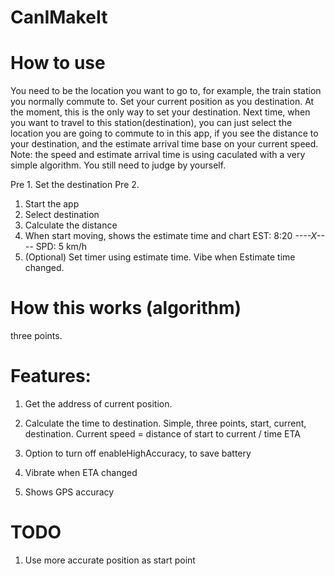 # CanIMakeIt

# How to use
You need to be the location you want to go to, for example, the train station you normally commute to. Set your current position as you destination. At the moment, this is the only way to set your destination.
Next time, when you want to travel to this station(destination), you can just select the location you are going to commute to in this app, if you see the distance to your destination, and the estimate arrival time base on your current speed.
Note: the speed and estimate arrival time is using caculated with a very simple algorithm. You still need to judge by yourself.

Pre 1. Set the destination
Pre 2.
1. Start the app
  1. Select destination
  2. Calculate the distance
  3. When start moving, shows the estimate time and chart
      EST: 8:20
     *----X----*
      SPD: 5 km/h
  4. (Optional) Set timer using estimate time. Vibe when Estimate time changed.

# How this works (algorithm)
three points.

# Features:
1. Get the address of current position.
2. Calculate the time to destination. Simple, three points, start, current, destination.
Current speed = distance of start to current / time
ETA

1. Option to turn off enableHighAccuracy, to save battery
2. Vibrate when ETA changed
3. Shows GPS accuracy

# TODO
1. Use more accurate position as start point
